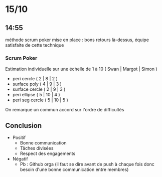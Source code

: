 # 15/10
## 14:55
méthode scrum poker mise en place : bons retours là-dessus, équipe satisfaite de cette technique
### Scrum Poker
Estimation individuelle
sur une échelle de 1 à 10 ( Swan | Margot | Simon )

- peri cercle ( 2 | 8 | 2 )
- surface poly ( 4 | 9 | 3 )
- surface cercle ( 2 | 9 | 3 )
- peri ellipse ( 5 | 10 | 4 )
- peri seg cercle ( 5 | 10 | 5 ) 

On remarque un commun accord sur l'ordre de difficultés


## Conclusion
-  Positif
    - Bonne communication
    - Tâches divisées
    - Respect des engagements
-  Négatif
    - Pb : Github orga (il faut se dire avant de push à chaque fois donc besoin d'une bonne communication entre membres)
